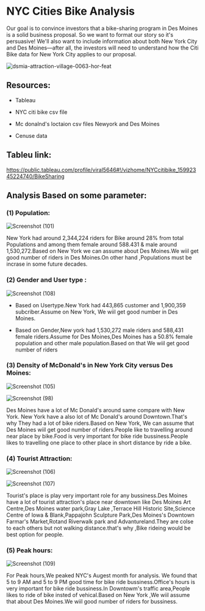 # NYC Cities Bike Analysis



Our goal is to convince investors that a bike-sharing program in Des Moines is a solid business proposal. So we want to format our story so it's persuasive! We'll also want to include information about both New York City and Des Moines—after all, the investors will need to understand how the Citi Bike data for New York City applies to our proposal.



![dsmia-attraction-village-0063-hor-feat](https://user-images.githubusercontent.com/65969608/92177190-a2b15800-ee05-11ea-83ed-89c75957db85.jpg)




## Resources:


*  Tableau

*  NYC citi bike csv file

*  Mc donalnd's loctaion csv files  Newyork and Des Moines

*   Cenuse data

## Tableu link:


https://public.tableau.com/profile/viral5646#!/vizhome/NYCcitibike_15992345224740/BikeSharing


##  Analysis Based on some parameter:



### (1) Population:

![Screenshot (101)](https://user-images.githubusercontent.com/65969608/92181372-aac1c580-ee0e-11ea-9a3f-d12925509159.png)




 New York had around 2,344,224 riders for Bike  around 28% from total Populations and among them female around 588.431 & male around 1,530,272.Based on New York we can assume about Des Moines.We wiil get good number of riders in Des Moines.On other hand ,Populations  must be incrase in some future decades.



### (2) Gender and User type :



![Screenshot (108)](https://user-images.githubusercontent.com/65969608/92262990-8d8a0700-eea1-11ea-9d76-37b670ed04f2.png)




*  Based on Usertype.New York had 443,865 customer and 1,900,359 subcriber.Assume on New York, We wiil get  good number in Des Moines.

*  Based  on Gender,New york had 1,530,272 male riders and 588,431 female riders.Assume for Des Moines,Des Moines has a 50.8% female population and other male population.Based on that We wiil get good number of riders





### (3) Density of McDonald's in New York City versus Des Moines:



![Screenshot (105)](https://user-images.githubusercontent.com/65969608/92181006-e8721e80-ee0d-11ea-9619-aec6932c25d0.png)



![Screenshot (98)](https://user-images.githubusercontent.com/65969608/92181073-0b9cce00-ee0e-11ea-942b-3c616d51721d.png)



Des Moines have a lot of Mc Donald's around same compare with New York. New York have a  also lot of Mc Donald's around Downtown.That's why They had a lot of bike riders.Based on New York, We can assume that Des Moines wiil get good number of riders.People like to travelling around near place by bike.Food is very important for bike ride bussiness.People likes to travelling  one place to other place in short distance by ride a bike.

### (4) Tourist Attraction:


![Screenshot (106)](https://user-images.githubusercontent.com/65969608/92181561-27ed3a80-ee0f-11ea-9f97-7d0a94c90a9b.png)



![Screenshot (107)](https://user-images.githubusercontent.com/65969608/92181583-32a7cf80-ee0f-11ea-8a3b-6501b4589e51.png)


Tourist's place is  play very important  role for any bussiness.Des Moines have a lot of tourist attraction's place near downtown like Des Moines Art Centre,Des Moines water park,Gray Lake ,Terrace Hill Historic Site,Science Centre of lowa & Blank,Pappajohn Sculpture Park,Des Moines's Downtown Farmar's Market,Rotand Riverwalk park and Advantureland.They are colse to each others but not walking distance.that's why ,Bike rideing would be best option for people.

### (5) Peak hours:

![Screenshot (109)](https://user-images.githubusercontent.com/65969608/92266723-3f770280-eea5-11ea-9c95-96f100672843.png)



For Peak hours,We peaked NYC's Augest month for analysis. We found that 5 to 9 AM and 5 to 9 PM good time for bike ride bussiness.Office's hours  is very important for  bike ride bussiness.In Downtowm's traffic area,People likes to ride of bike insted of vehical.Based on New York ,We wiil assume that about Des Moines.We wiil good number of riders for bussiness.
